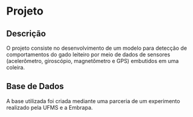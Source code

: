 # Projeto

## Descrição

O projeto consiste no desenvolvimento de um modelo para detecção de comportamentos do gado leiteiro 
por meio de dados de sensores (acelerômetro, giroscópio, magnetômetro e GPS) embutidos em uma coleira.


## Base de Dados


A base utilizada foi criada mediante uma parceria de um experimento realizado pela UFMS e a Embrapa. 




